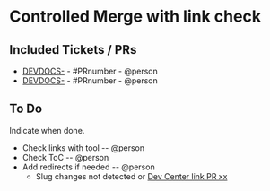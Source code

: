 # Controlled Merge with link check

## Included Tickets / PRs
* [DEVDOCS-](https://jira.bigcommerce.com/browse/DEVDOCS-) - #PRnumber - @person
* [DEVDOCS-](https://jira.bigcommerce.com/browse/DEVDOCS-) - #PRnumber - @person

## To Do
Indicate when done.

* Check links with tool -- @person
* Check ToC -- @person
* Add redirects if needed -- @person
  * Slug changes not detected or [Dev Center link PR xx](https://github.com/bigcommerce-labs/next-dev-center-prototype/pull/xx)
